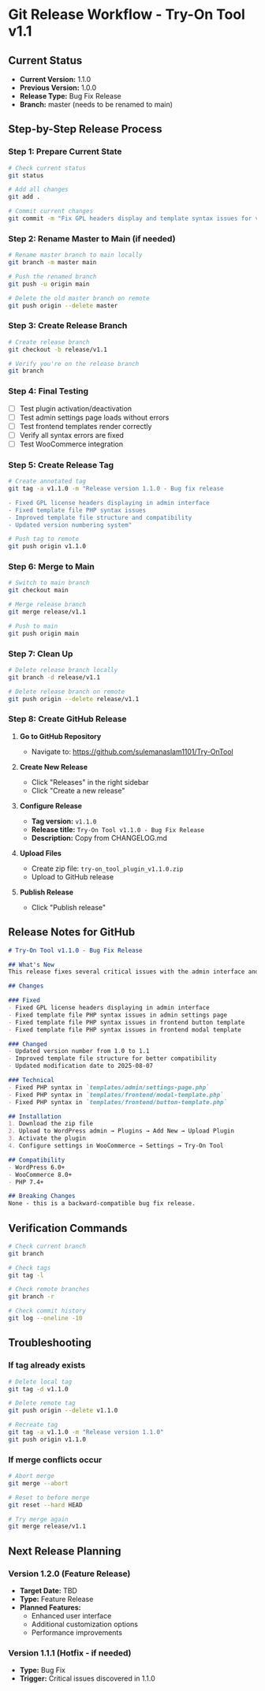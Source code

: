 # Git Release Workflow - Try-On Tool v1.1

## Current Status
- **Current Version:** 1.1.0
- **Previous Version:** 1.0.0
- **Release Type:** Bug Fix Release
- **Branch:** master (needs to be renamed to main)

## Step-by-Step Release Process

### Step 1: Prepare Current State
```bash
# Check current status
git status

# Add all changes
git add .

# Commit current changes
git commit -m "Fix GPL headers display and template syntax issues for v1.1"
```

### Step 2: Rename Master to Main (if needed)
```bash
# Rename master branch to main locally
git branch -m master main

# Push the renamed branch
git push -u origin main

# Delete the old master branch on remote
git push origin --delete master
```

### Step 3: Create Release Branch
```bash
# Create release branch
git checkout -b release/v1.1

# Verify you're on the release branch
git branch
```

### Step 4: Final Testing
- [ ] Test plugin activation/deactivation
- [ ] Test admin settings page loads without errors
- [ ] Test frontend templates render correctly
- [ ] Verify all syntax errors are fixed
- [ ] Test WooCommerce integration

### Step 5: Create Release Tag
```bash
# Create annotated tag
git tag -a v1.1.0 -m "Release version 1.1.0 - Bug fix release

- Fixed GPL license headers displaying in admin interface
- Fixed template file PHP syntax issues
- Improved template file structure and compatibility
- Updated version numbering system"

# Push tag to remote
git push origin v1.1.0
```

### Step 6: Merge to Main
```bash
# Switch to main branch
git checkout main

# Merge release branch
git merge release/v1.1

# Push to main
git push origin main
```

### Step 7: Clean Up
```bash
# Delete release branch locally
git branch -d release/v1.1

# Delete release branch on remote
git push origin --delete release/v1.1
```

### Step 8: Create GitHub Release

1. **Go to GitHub Repository**
   - Navigate to: https://github.com/sulemanaslam1101/Try-OnTool

2. **Create New Release**
   - Click "Releases" in the right sidebar
   - Click "Create a new release"

3. **Configure Release**
   - **Tag version:** `v1.1.0`
   - **Release title:** `Try-On Tool v1.1.0 - Bug Fix Release`
   - **Description:** Copy from CHANGELOG.md

4. **Upload Files**
   - Create zip file: `try-on_tool_plugin_v1.1.0.zip`
   - Upload to GitHub release

5. **Publish Release**
   - Click "Publish release"

## Release Notes for GitHub

```markdown
# Try-On Tool v1.1.0 - Bug Fix Release

## What's New
This release fixes several critical issues with the admin interface and template rendering.

## Changes

### Fixed
- Fixed GPL license headers displaying in admin interface
- Fixed template file PHP syntax issues in admin settings page
- Fixed template file PHP syntax issues in frontend button template
- Fixed template file PHP syntax issues in frontend modal template

### Changed
- Updated version number from 1.0 to 1.1
- Improved template file structure for better compatibility
- Updated modification date to 2025-08-07

### Technical
- Fixed PHP syntax in `templates/admin/settings-page.php`
- Fixed PHP syntax in `templates/frontend/modal-template.php`
- Fixed PHP syntax in `templates/frontend/button-template.php`

## Installation
1. Download the zip file
2. Upload to WordPress admin → Plugins → Add New → Upload Plugin
3. Activate the plugin
4. Configure settings in WooCommerce → Settings → Try-On Tool

## Compatibility
- WordPress 6.0+
- WooCommerce 8.0+
- PHP 7.4+

## Breaking Changes
None - this is a backward-compatible bug fix release.
```

## Verification Commands

```bash
# Check current branch
git branch

# Check tags
git tag -l

# Check remote branches
git branch -r

# Check commit history
git log --oneline -10
```

## Troubleshooting

### If tag already exists
```bash
# Delete local tag
git tag -d v1.1.0

# Delete remote tag
git push origin --delete v1.1.0

# Recreate tag
git tag -a v1.1.0 -m "Release version 1.1.0"
git push origin v1.1.0
```

### If merge conflicts occur
```bash
# Abort merge
git merge --abort

# Reset to before merge
git reset --hard HEAD

# Try merge again
git merge release/v1.1
```

## Next Release Planning

### Version 1.2.0 (Feature Release)
- **Target Date:** TBD
- **Type:** Feature Release
- **Planned Features:**
  - Enhanced user interface
  - Additional customization options
  - Performance improvements

### Version 1.1.1 (Hotfix - if needed)
- **Type:** Bug Fix
- **Trigger:** Critical issues discovered in 1.1.0 